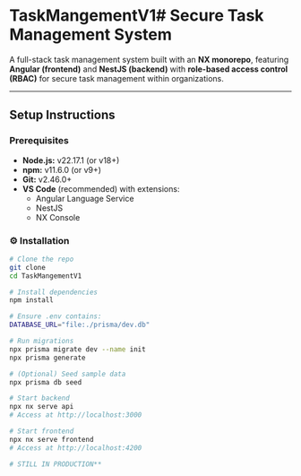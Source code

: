 # TaskMangementV1# Secure Task Management System

A full-stack task management system built with an **NX monorepo**, featuring **Angular (frontend)** and **NestJS (backend)** with **role-based access control (RBAC)** for secure task management within organizations.

---

## Setup Instructions

### Prerequisites
- **Node.js:** v22.17.1 (or v18+)
- **npm:** v11.6.0 (or v9+)
- **Git:** v2.46.0+
- **VS Code** (recommended) with extensions:
  - Angular Language Service
  - NestJS
  - NX Console

### ⚙️ Installation

```bash
# Clone the repo
git clone 
cd TaskMangementV1

# Install dependencies
npm install

# Ensure .env contains:
DATABASE_URL="file:./prisma/dev.db"

# Run migrations
npx prisma migrate dev --name init
npx prisma generate

# (Optional) Seed sample data
npx prisma db seed

# Start backend
npx nx serve api
# Access at http://localhost:3000

# Start frontend
npx nx serve frontend
# Access at http://localhost:4200

# STILL IN PRODUCTION**